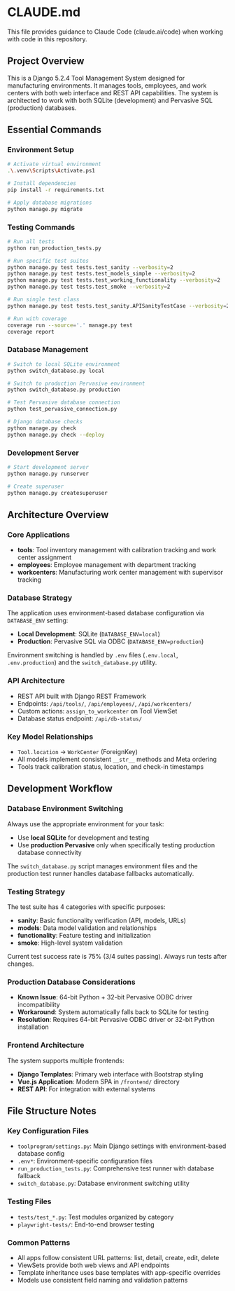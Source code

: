 # CLAUDE.md

This file provides guidance to Claude Code (claude.ai/code) when working with code in this repository.

## Project Overview

This is a Django 5.2.4 Tool Management System designed for manufacturing environments. It manages tools, employees, and work centers with both web interface and REST API capabilities. The system is architected to work with both SQLite (development) and Pervasive SQL (production) databases.

## Essential Commands

### Environment Setup
```bash
# Activate virtual environment
.\.venv\Scripts\Activate.ps1

# Install dependencies
pip install -r requirements.txt

# Apply database migrations
python manage.py migrate
```

### Testing Commands
```bash
# Run all tests
python run_production_tests.py

# Run specific test suites
python manage.py test tests.test_sanity --verbosity=2
python manage.py test tests.test_models_simple --verbosity=2
python manage.py test tests.test_working_functionality --verbosity=2
python manage.py test tests.test_smoke --verbosity=2

# Run single test class
python manage.py test tests.test_sanity.APISanityTestCase --verbosity=2

# Run with coverage
coverage run --source='.' manage.py test
coverage report
```

### Database Management
```bash
# Switch to local SQLite environment
python switch_database.py local

# Switch to production Pervasive environment  
python switch_database.py production

# Test Pervasive database connection
python test_pervasive_connection.py

# Django database checks
python manage.py check
python manage.py check --deploy
```

### Development Server
```bash
# Start development server
python manage.py runserver

# Create superuser
python manage.py createsuperuser
```

## Architecture Overview

### Core Applications
- **tools**: Tool inventory management with calibration tracking and work center assignment
- **employees**: Employee management with department tracking
- **workcenters**: Manufacturing work center management with supervisor tracking

### Database Strategy
The application uses environment-based database configuration via `DATABASE_ENV` setting:
- **Local Development**: SQLite (`DATABASE_ENV=local`)
- **Production**: Pervasive SQL via ODBC (`DATABASE_ENV=production`)

Environment switching is handled by `.env` files (`.env.local`, `.env.production`) and the `switch_database.py` utility.

### API Architecture
- REST API built with Django REST Framework
- Endpoints: `/api/tools/`, `/api/employees/`, `/api/workcenters/`
- Custom actions: `assign_to_workcenter` on Tool ViewSet
- Database status endpoint: `/api/db-status/`

### Key Model Relationships
- `Tool.location` → `WorkCenter` (ForeignKey)
- All models implement consistent `__str__` methods and Meta ordering
- Tools track calibration status, location, and check-in timestamps

## Development Workflow

### Database Environment Switching
Always use the appropriate environment for your task:
- Use **local SQLite** for development and testing
- Use **production Pervasive** only when specifically testing production database connectivity

The `switch_database.py` script manages environment files and the production test runner handles database fallbacks automatically.

### Testing Strategy
The test suite has 4 categories with specific purposes:
- **sanity**: Basic functionality verification (API, models, URLs)
- **models**: Data model validation and relationships
- **functionality**: Feature testing and initialization
- **smoke**: High-level system validation

Current test success rate is 75% (3/4 suites passing). Always run tests after changes.

### Production Database Considerations
- **Known Issue**: 64-bit Python + 32-bit Pervasive ODBC driver incompatibility
- **Workaround**: System automatically falls back to SQLite for testing
- **Resolution**: Requires 64-bit Pervasive ODBC driver or 32-bit Python installation

### Frontend Architecture
The system supports multiple frontends:
- **Django Templates**: Primary web interface with Bootstrap styling
- **Vue.js Application**: Modern SPA in `/frontend/` directory
- **REST API**: For integration with external systems

## File Structure Notes

### Key Configuration Files
- `toolprogram/settings.py`: Main Django settings with environment-based database config
- `.env*`: Environment-specific configuration files
- `run_production_tests.py`: Comprehensive test runner with database fallback
- `switch_database.py`: Database environment switching utility

### Testing Files
- `tests/test_*.py`: Test modules organized by category
- `playwright-tests/`: End-to-end browser testing

### Common Patterns
- All apps follow consistent URL patterns: list, detail, create, edit, delete
- ViewSets provide both web views and API endpoints
- Template inheritance uses base templates with app-specific overrides
- Models use consistent field naming and validation patterns